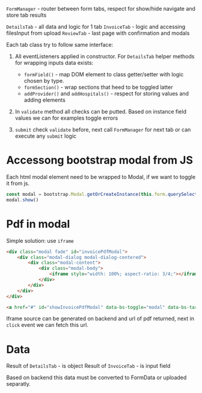 `FormManager` - router between form tabs, respect for show/hide navigate and store tab results

`DetailsTab` - all data and logic for 1 tab
`InvoiceTab` - logic and accessing filesInput from upload
`ReviewTab` - last page with confirmation and modals

Each tab class try to follow same interface:

1. All eventListeners applied in constructor. 
For `DetailsTab` helper methods for wrapping inputs data exists:
    - `formField()` - map DOM element to class getter/setter with logic chosen by type.
    - `formSection()` - wrap sections that heed to be toggled latter
    - `addProvider()` and `addHospitals()` - respect for storing values and adding elements

2. In `validate` method all checks can be putted. Based on instance field values we can for examples toggle errors
3. `submit` check `validate` before, next call `FormManager` for next tab or can execute any `submit` logic


# Accessong bootstrap modal from JS

Each html modal element need to be wrapped to Modal, if we want to toggle it from js.

```js
const modal = bootstrap.Modal.getOrCreateInstance(this.form.querySelector('#exampleModal'))
modal.show()
```

# Pdf in modal

Simple solution: use `iframe`

```html
<div class="modal fade" id="invoicePdfModal">
    <div class="modal-dialog modal-dialog-centered">
        <div class="modal-content">
            <div class="modal-body">
                <iframe style="width: 100%; aspect-ratio: 3/4;"></iframe>
            </div>
        </div>
    </div>
</div>
```

```html
<a href="#" id="showInvoicePdfModal" data-bs-toggle="modal" data-bs-target="#invoicePdfModal">
```

Iframe source can be generated on backend and url of pdf returned, next in `click` event we can fetch this url.

# Data

Result of `DetailsTab` - is object
Result of `InvoiceTab` - is input field

Based on backend this data must be converted to FormData or uploaded separatly.